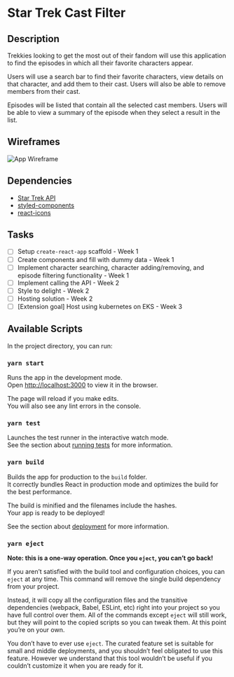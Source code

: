 # Star Trek Cast Filter

## Description

Trekkies looking to get the most out of their fandom will use this application to find the episodes in which all their favorite characters appear.

Users will use a search bar to find their favorite characters, view details on that character, and add them to their cast. Users will also be able to remove members from their cast.

Episodes will be listed that contain all the selected cast members. Users will be able to view a summary of the episode when they select a result in the list.

## Wireframes

![App Wireframe](./images/star-trek-cast-filter.png)

## Dependencies

- [Star Trek API](http://stapi.co/)
- [styled-components](https://styled-components.com/)
- [react-icons](https://www.npmjs.com/package/react-icons)

## Tasks

- [ ] Setup `create-react-app` scaffold - Week 1
- [ ] Create components and fill with dummy data - Week 1
- [ ] Implement character searching, character adding/removing, and episode filtering functionality - Week 1
- [ ] Implement calling the API - Week 2
- [ ] Style to delight - Week 2
- [ ] Hosting solution - Week 2
- [ ] [Extension goal] Host using kubernetes on EKS - Week 3

## Available Scripts

In the project directory, you can run:

### `yarn start`

Runs the app in the development mode.\
Open [http://localhost:3000](http://localhost:3000) to view it in the browser.

The page will reload if you make edits.\
You will also see any lint errors in the console.

### `yarn test`

Launches the test runner in the interactive watch mode.\
See the section about [running tests](https://facebook.github.io/create-react-app/docs/running-tests) for more information.

### `yarn build`

Builds the app for production to the `build` folder.\
It correctly bundles React in production mode and optimizes the build for the best performance.

The build is minified and the filenames include the hashes.\
Your app is ready to be deployed!

See the section about [deployment](https://facebook.github.io/create-react-app/docs/deployment) for more information.

### `yarn eject`

**Note: this is a one-way operation. Once you `eject`, you can’t go back!**

If you aren’t satisfied with the build tool and configuration choices, you can `eject` at any time. This command will remove the single build dependency from your project.

Instead, it will copy all the configuration files and the transitive dependencies (webpack, Babel, ESLint, etc) right into your project so you have full control over them. All of the commands except `eject` will still work, but they will point to the copied scripts so you can tweak them. At this point you’re on your own.

You don’t have to ever use `eject`. The curated feature set is suitable for small and middle deployments, and you shouldn’t feel obligated to use this feature. However we understand that this tool wouldn’t be useful if you couldn’t customize it when you are ready for it.
